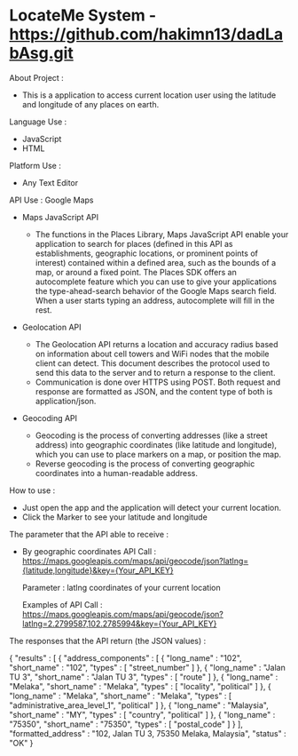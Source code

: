 # LocateMe System - https://github.com/hakimn13/dadLabAsg.git

About Project :
- This is a application to access current location user using the latitude and longitude of any places on earth.

Language Use :
- JavaScript
- HTML

Platform Use :
- Any Text Editor

API Use :
 Google Maps
 - Maps JavaScript API
   - The functions in the Places Library, Maps JavaScript API enable your application to search for places (defined in this API as
   establishments, geographic locations, or prominent points of interest) contained within a defined area, such as the bounds of a map, 
   or around a fixed point.
   The Places SDK offers an autocomplete feature which you can use to give your applications the type-ahead-search behavior of the
   Google Maps search field. When a user starts typing an address, autocomplete will fill in the rest.
   
 - Geolocation API
   - The Geolocation API returns a location and accuracy radius based on information about cell towers and WiFi nodes that the mobile
     client can detect. This document describes the protocol used to send this data to the server and to return a response to the
     client.
   - Communication is done over HTTPS using POST. Both request and response are formatted as JSON, and the content type of both is
     application/json.
     
 - Geocoding API
   - Geocoding is the process of converting addresses (like a street address) into geographic coordinates (like latitude and longitude),
     which you can use to place markers on a map, or position the map.
   - Reverse geocoding is the process of converting geographic coordinates into a human-readable address.

How to use :
- Just open the app and the application will detect your current location.
- Click the Marker to see your latitude and longitude

The parameter that the API able to receive :
  -	By geographic coordinates
    API Call : 
    https://maps.googleapis.com/maps/api/geocode/json?latlng={latitude,longitude}&key={Your_API_KEY}
    
    Parameter :
    latlng coordinates of your current location
    
    Examples of API Call :
    https://maps.googleapis.com/maps/api/geocode/json?latlng=2.2799587,102.2785994&key={Your_API_KEY}

The responses that the API return (the JSON values) :

{
   "results" : [
      {
         "address_components" : [
            {
               "long_name" : "102",
               "short_name" : "102",
               "types" : [ "street_number" ]
            },
            {
               "long_name" : "Jalan TU 3",
               "short_name" : "Jalan TU 3",
               "types" : [ "route" ]
            },
            {
               "long_name" : "Melaka",
               "short_name" : "Melaka",
               "types" : [ "locality", "political" ]
            },
            {
               "long_name" : "Melaka",
               "short_name" : "Melaka",
               "types" : [ "administrative_area_level_1", "political" ]
            },
            {
               "long_name" : "Malaysia",
               "short_name" : "MY",
               "types" : [ "country", "political" ]
            },
            {
               "long_name" : "75350",
               "short_name" : "75350",
               "types" : [ "postal_code" ]
            }
         ],
         "formatted_address" : "102, Jalan TU 3, 75350 Melaka, Malaysia",
   "status" : "OK"
}
